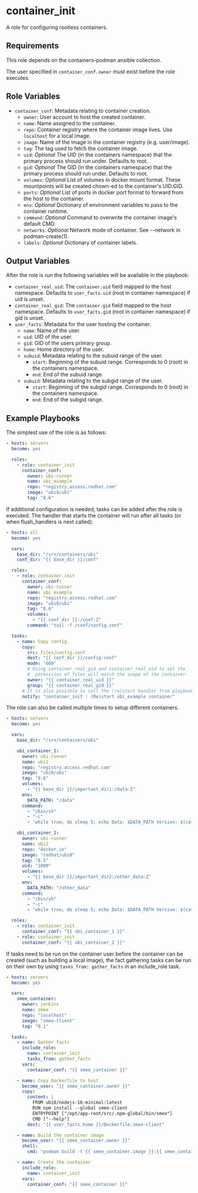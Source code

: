 container_init
==============

A role for configuring rootless containers.

Requirements
------------

This role depends on the containers-podman ansible collection.

The user specified in `container_conf.owner` must exist before the role executes.

Role Variables
--------------

- `container_conf`: Metadata relating to container creation.
  - `owner`: User account to host the created container.
  - `name`: Name assigned to the container.
  - `repo`: Container registry where the container image lives. Use `localhost` for a local image.
  - `image`: Name of the image in the container registry (e.g. user/image).
  - `tag`: The tag used to fetch the container image.
  - `uid`: *Optional* The UID (in the containers namespace) that the primary process should run under. Defaults to root.
  - `gid`: *Optional* The GID (in the containers namespace) that the primary process should run under. Defaults to root.
  - `volumes`: *Optional* List of volumes in docker mount format. These mountpoints will be created chown-ed to the container's UID:GID.
  - `ports`: *Optional* List of ports in docker port format to forward from the host to the container.
  - `env`: *Optional* Dictionary of environment variables to pass to the container runtime.
  - `command`: *Optional* Command to overwrite the container image's default CMD.
  - `networks`: *Optional* Network mode of container. See --network in podman-create(1).
  - `labels`: *Optional* Dictionary of container labels.

Output Variables
----------------

After the role is run the following variables will be available in the playbook:

- `container_real_uid`: The `container.uid` field mapped to the host namespace. Defaults to `user_facts.uid` (root in container namespace) if uid is unset.
- `container_real_gid`: The `container.gid` field mapped to the host namespace. Defaults to `user_facts.gid` (root in container namespace) if gid is unset.
- `user_facts`: Metadata for the user hosting the container.
  - `name`: Name of the user.
  - `uid`: UID of the user.
  - `gid`: GID of the users primary group.
  - `home`: Home directory of the user.
  - `subuid`: Metadata relating to the subuid range of the user.
    - `start`: Beginning of the subuid range. Corresponds to 0 (root) in the containers namespace.
    - `end`: End of the subuid range.
  - `subuid`: Metadata relating to the subgid range of the user.
    - `start`: Beginning of the subgid range. Corresponds to 0 (root) in the containers namespace.
    - `end`: End of the subgid range.

Example Playbooks
-----------------

The simplest use of the role is as follows:

``` yaml
- hosts: servers
  become: yes

  roles:
    - role: container_init
      container_conf:
        owner: ubi-runner
        name: ubi_example
        repo: "registry.access.redhat.com"
        image: "ubi8/ubi"
        tag: "8.6"
```

If additional configuration is needed, tasks can be added after the role is executed. The handler that starts the container will run after all tasks (or when flush_handlers is next called).

``` yaml
- hosts: all
  become: yes

  vars:
    base_dir: "/srv/containers/ubi"
    conf_dir: "{{ base_dir }}/conf"

  roles:
    - role: container_init
      container_conf:
        owner: ubi-runner
        name: ubi_example
        repo: "registry.access.redhat.com"
        image: "ubi8/ubi"
        tag: "8.6"
        volumes:
          - "{{ conf_dir }}:/conf:Z"
        command: "tail -f /conf/config.conf"

  tasks:
    - name: Copy config
      copy:
        src: files/config.conf
        dest: "{{ conf_dir }}/config.conf"
        mode: '660'
        # Using container_real_gid and container_real_uid to set the
        #  permission of files will match the scope of the container.
        owner: "{{ container_real_uid }}"
        group: "{{ container_real_gid }}"
      # It is also possible to call the (re)start handler from playbook tasks
      notify: "container_init : (Re)start ubi_example container"
```

The role can also be called multiple times to setup different containers.

``` yaml
- hosts: servers
  become: yes

  vars:
    base_dir: "/srv/containers/ubi"

    ubi_container_1:
      owner: ubi-runner
      name: ubi1
      repo: "registry.access.redhat.com"
      image: "ubi8/ubi"
      tag: "8.6"
      volumes:
        - "{{ base_dir }}/important_dir1:/data:Z"
      env:
        DATA_PATH: "/data"
      command:
        - "/bin/sh"
        - "-c"
        - 'while true; do sleep 5; echo Data: $DATA_PATH Version: $(cat /etc/redhat-release); done'

    ubi_container_2:
      owner: ubi-runner
      name: ubi2
      repo: "docker.io"
      image: "redhat/ubi8"
      tag: "8.5"
      uid: "1000"
      volumes:
        - "{{ base_dir }}/important_dir2:/other_data:Z"
      env:
        DATA_PATH: "/other_data"
      command:
        - "/bin/sh"
        - "-c"
        - 'while true; do sleep 5; echo Data: $DATA_PATH Version: $(cat /etc/redhat-release); done'

  roles:
    - role: container_init
      container_conf: "{{ ubi_container_1 }}"
    - role: container_init
      container_conf: "{{ ubi_container_2 }}"
```

If tasks need to be run on the container user before the container can be created (such as building a local image), the fact gathering tasks can be run on their own by using `tasks_from: gather_facts` in an include_role task.

``` yaml
- hosts: servers
  become: yes

  vars:
    smee_container:
      owner: jenkins
      name: smee
      repo: "localhost"
      image: "smee-client"
      tag: "0.1"

  tasks:
    - name: Gather facts
      include_role:
        name: container_init
        tasks_from: gather_facts
      vars:
        container_conf: "{{ smee_container }}"

    - name: Copy Dockerfile to host
      become_user: "{{ smee_container.owner }}"
      copy:
        content: |
          FROM ubi8/nodejs-16-minimal:latest
          RUN npm install --global smee-client
          ENTRYPOINT ["/opt/app-root/src/.npm-global/bin/smee"]
          CMD ["--help"]
        dest: "{{ user_facts.home }}/Dockerfile.smee-client"

    - name: Build the container image
      become_user: "{{ smee_container.owner }}"
      shell:
        cmd: "podman build -t {{ smee_container.image }}:{{ smee_container.tag }} -f {{ user_facts.home }}/Dockerfile.smee-client ."

    - name: Create the container
      include_role:
        name: container_init
      vars:
        container_conf: "{{ smee_container }}"
```

